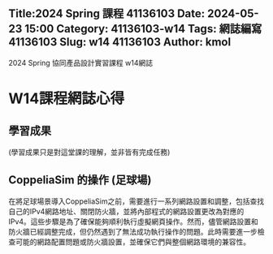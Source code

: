  Title:2024 Spring 課程 41136103 
 Date: 2024-05-23 15:00
 Category: 41136103-w14
 Tags: 網誌編寫 41136103
 Slug: w14 41136103
 Author: kmol
---

2024 Spring 協同產品設計實習課程 w14網誌

<!-- PELICAN_END_SUMMARY -->

# W14課程網誌心得

## 學習成果
(學習成果只是對這堂課的理解，並非皆有完成任務)

 ## CoppeliaSim 的操作 (足球場)

在將足球場景導入CoppeliaSim之前，需要進行一系列網路設置和調整，包括查找自己的IPv4網路地址、關閉防火牆，並將內部程式的網路設置更改為對應的IPv4。這些步驟是為了確保能夠順利執行虛擬網頁操作。然而，儘管網路設置和防火牆已經調整完成，但仍然遇到了無法成功執行操作的問題。此時需要進一步檢查可能的網路配置問題或防火牆設置，並確保它們與整個網路環境的兼容性。